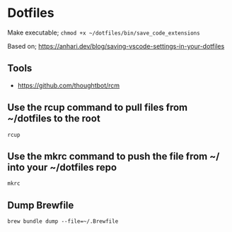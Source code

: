 # Dotfiles

Make executable; ```chmod +x ~/dotfiles/bin/save_code_extensions```

Based on; <https://anhari.dev/blog/saving-vscode-settings-in-your-dotfiles>

## Tools
- https://github.com/thoughtbot/rcm

## Use the rcup command to pull files from ~/dotfiles to the root

```
rcup
```

## Use the mkrc command to push the file from ~/ into your ~/dotfiles repo

```
mkrc
```

## Dump Brewfile

```
brew bundle dump --file=~/.Brewfile
```
